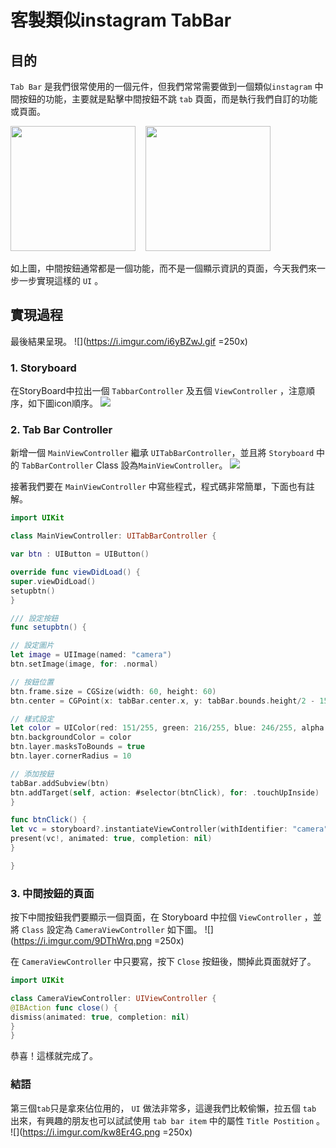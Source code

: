客製類似instagram TabBar
===

## 目的
`Tab Bar` 是我們很常使用的一個元件，但我們常常需要做到一個類似`instagram` 中間按鈕的功能，主要就是點擊中間按鈕不跳 `tab` 頁面，而是執行我們自訂的功能或頁面。

<img src="https://i.imgur.com/iLSwolv.jpg" width="200" alt="" align=center/></img>&nbsp;&nbsp;&nbsp;&nbsp;<img src="https://i.imgur.com/fpJLF9C.jpg" width="200" alt="" align=center/></img>

如上圖，中間按鈕通常都是一個功能，而不是一個顯示資訊的頁面，今天我們來一步一步實現這樣的 `UI` 。
<!-- more -->

## 實現過程
最後結果呈現。
![](https://i.imgur.com/i6yBZwJ.gif =250x)

### 1. Storyboard
在StoryBoard中拉出一個 `TabbarController` 及五個 `ViewController` ，注意順序，如下圖icon順序。
![](https://i.imgur.com/YJBpbVe.png)

### 2. Tab Bar Controller
新增一個 `MainViewController` 繼承 `UITabBarController`，並且將 `Storyboard` 中的 `TabBarController` Class 設為`MainViewController`。
![](https://i.imgur.com/74Ili2E.png)

接著我們要在 `MainViewController` 中寫些程式，程式碼非常簡單，下面也有註解。

```swift
import UIKit

class MainViewController: UITabBarController {

var btn : UIButton = UIButton()

override func viewDidLoad() {
super.viewDidLoad()
setupbtn()
}

/// 設定按鈕
func setupbtn() {

// 設定圖片
let image = UIImage(named: "camera")
btn.setImage(image, for: .normal)

// 按鈕位置
btn.frame.size = CGSize(width: 60, height: 60)
btn.center = CGPoint(x: tabBar.center.x, y: tabBar.bounds.height/2 - 15)

// 樣式設定
let color = UIColor(red: 151/255, green: 216/255, blue: 246/255, alpha: 1)
btn.backgroundColor = color
btn.layer.masksToBounds = true
btn.layer.cornerRadius = 10

// 添加按鈕
tabBar.addSubview(btn)
btn.addTarget(self, action: #selector(btnClick), for: .touchUpInside)
}

func btnClick() {
let vc = storyboard?.instantiateViewController(withIdentifier: "camera")
present(vc!, animated: true, completion: nil)
}

}
```

### 3. 中間按鈕的頁面
按下中間按鈕我們要顯示一個頁面，在 Storyboard 中拉個 `ViewController` ，並將 `Class` 設定為 `CameraViewController` 如下圖。
![](https://i.imgur.com/9DThWrq.png =250x)

在 `CameraViewController` 中只要寫，按下 `Close` 按鈕後，關掉此頁面就好了。

```swift
import UIKit

class CameraViewController: UIViewController {
@IBAction func close() {
dismiss(animated: true, completion: nil)
}
}
```

恭喜！這樣就完成了。

### 結語
第三個`tab`只是拿來佔位用的， `UI` 做法非常多，這邊我們比較偷懶，拉五個 `tab` 出來，有興趣的朋友也可以試試使用 `tab bar item` 中的屬性 `Title Postition` 。
![](https://i.imgur.com/kw8Er4G.png =250x)
